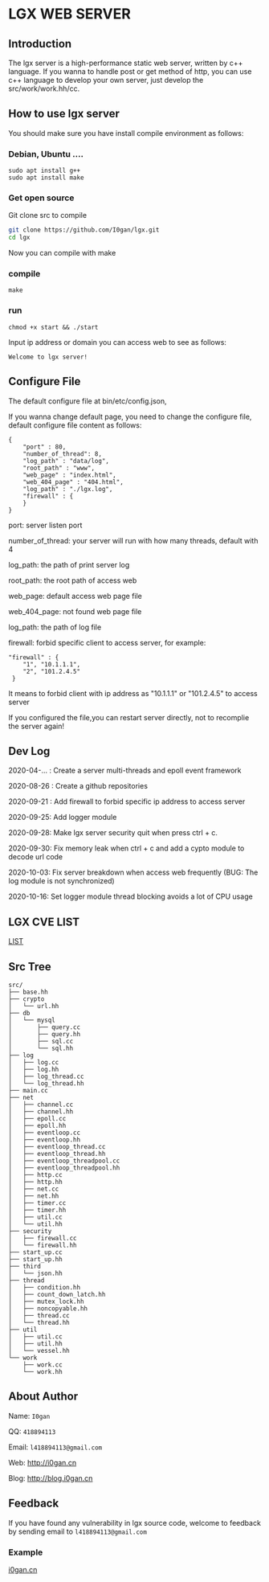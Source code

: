 # LGX WEB SERVER



## Introduction

The lgx server is a high-performance static web server, written by c++ language. If you wanna to handle post or get method of http, you can use c++ language to develop your own server, just develop the src/work/work.hh/cc.





## How to use lgx server

You should make sure you have install compile environment as follows:
### Debian, Ubuntu ....

```
sudo apt install g++
sudo apt install make
```
### Get open source
Git clone src to compile

```sh
git clone https://github.com/I0gan/lgx.git
cd lgx
```
Now you can compile with make
### compile
```
make
```

### run

```
chmod +x start && ./start
```

 Input ip address or domain you can access web to see as follows:

```
Welcome to lgx server!
```



## Configure File

The default configure file at bin/etc/config.json, 

If you wanna change default page, you need to change the configure file, default configure file content as follows:

```
{
    "port" : 80,
    "number_of_thread": 8,
    "log_path" : "data/log",
    "root_path" : "www",
    "web_page" : "index.html",
    "web_404_page" : "404.html",
    "log_path" : "./lgx.log",
    "firewall" : {
    }
}
```

port:  server listen port

number_of_thread: your server will run with how many threads, default with 4

log_path: the path of print server log

root_path: the root path of access web

web_page: default access web page file

web_404_page: not found web page file

log_path:  the path of log file

firewall: forbid specific client to access server, for example:

```
"firewall" : {
	"1", "10.1.1.1",
	"2", "101.2.4.5"
 }
```

It means to forbid client with ip address as  "10.1.1.1" or "101.2.4.5" to access server 



If you configured the file,you can restart server directly, not to recomplie the server again!



## Dev Log

2020-04-...   : Create a server multi-threads and epoll event framework

2020-08-26  : Create a github repositories

2020-09-21 : Add firewall to forbid specific  ip address to access server

2020-09-25: Add logger module

2020-09-28: Make lgx server security quit when press ctrl + c.

2020-09-30: Fix memory leak when ctrl + c and add a cypto module to decode url code

2020-10-03: Fix server breakdown when access web frequently (BUG: The log module is not synchronized)

2020-10-16: Set logger module  thread blocking avoids a lot of CPU usage

## LGX CVE LIST

[LIST](./vuls/cve.md)





## Src Tree

```
src/
├── base.hh
├── crypto
│   └── url.hh
├── db
│   └── mysql
│       ├── query.cc
│       ├── query.hh
│       ├── sql.cc
│       └── sql.hh
├── log
│   ├── log.cc
│   ├── log.hh
│   ├── log_thread.cc
│   └── log_thread.hh
├── main.cc
├── net
│   ├── channel.cc
│   ├── channel.hh
│   ├── epoll.cc
│   ├── epoll.hh
│   ├── eventloop.cc
│   ├── eventloop.hh
│   ├── eventloop_thread.cc
│   ├── eventloop_thread.hh
│   ├── eventloop_threadpool.cc
│   ├── eventloop_threadpool.hh
│   ├── http.cc
│   ├── http.hh
│   ├── net.cc
│   ├── net.hh
│   ├── timer.cc
│   ├── timer.hh
│   ├── util.cc
│   └── util.hh
├── security
│   ├── firewall.cc
│   └── firewall.hh
├── start_up.cc
├── start_up.hh
├── third
│   └── json.hh
├── thread
│   ├── condition.hh
│   ├── count_down_latch.hh
│   ├── mutex_lock.hh
│   ├── noncopyable.hh
│   ├── thread.cc
│   └── thread.hh
├── util
│   ├── util.cc
│   ├── util.hh
│   └── vessel.hh
└── work
    ├── work.cc
    └── work.hh
```



## About Author

Name: `I0gan` 

QQ: `418894113`

Email: `l418894113@gmail.com`

Web: http://i0gan.cn

Blog: http://blog.i0gan.cn



## Feedback

If you have found any vulnerability in lgx source code, welcome to feedback by sending email to  `l418894113@gmail.com` 

### Example

[i0gan.cn](http://i0gan.cn)
